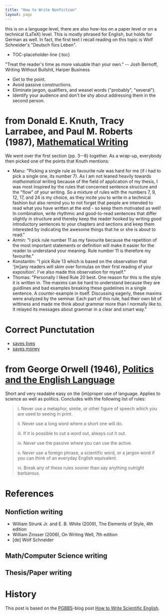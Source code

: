 ```yaml
---
title: "How to Write Nonfiction"
layout: page
---
```


this is on a language level, there are also how-tos on a paper level
or on a technical (LaTeX) level. This is mostly phrased for English,
but holds for German as well. In fact, the first text I recall reading
on this topic is Wolf Schneider's "Deutsch fürs Leben".

* TOC-placeholder-line
{:toc}

"Treat the reader's time as more valuable than your own." -- Josh
Bernoff, Writing Without Bullshit, Harper Business

- Get to the point.
- Avoid passive constructions.
- Eliminate jargon, qualifiers, and weasel words ("probably",
  "several").
- Identify your audience and don't be shy about addressing them in the
  second person.

# from Donald E. Knuth, Tracy Larrabee, and Paul M. Roberts (1987), [Mathematical Writing](http://jmlr.csail.mit.edu/reviewing-papers/knuth_mathematical_writing.pdf)

We went over the first section (pp. 3--8) together. As a
wrap-up, everybody then picked one of the points that Knuth mentions:

* Manu: "Picking a single rule as favourite rule was hard for me (if i
  had to pick a single one, its number 7). As I am not leaned heavily
  towards _mathematical_ writing because of the field of application
  of my thesis, I was most inspired by the rules that concerned
  sentence structure and the "flow" of your writing. So a mixture of
  rules with the numbers 7, 9, 12, 17, and 24 is my choice, as they
  incite you to write in a technical fashion but also remind you to
  not forget that people are intended to read what you have written at
  the end - so keep them motivated as well! In combination, write
  rhythmic and good-to-read sentences that differ slightly in
  structure and thereby keep the reader hooked by writing good
  introductory sentences to your chapters and sections and keep them
  interested by indicating the awesome things that he or she is about
  to read."
* Armin: "I pick rule number 11 as my favourite because the repetition
  of the most important statements or definition will make it easier
  for the reader to understand your meaning. Rule number 11 is
  therefore my favourite."
* Konstantin: "I pick Rule 13 which is based on the observation that
  '[m]any readers will skim over formulas on their first reading of
  your exposition'. I've also made this observation for myself."
* Thomas: "Personally I liked Rule 20 best. One reason for this is the style it is written in. The maxims can be hard to understand because they are guidlines and bad examples breaking these guidelines in a single sentence. A counter-example in itself. Discussing eagerly, these maxims were analyzed by the seminar. Each part of this rule, had their own bit of wittiness and made me think about grammar more than I normally like to. It relayed its messages about grammar in a clear and smart way."

# Correct Punctutation

- [saves lives](https://www.google.de/search?q=satzzeichen+retten+leben)
- [saves money](https://mobile.nytimes.com/2017/03/16/us/oxford-comma-lawsuit.html)

# from George Orwell (1946), [Politics and the English Language](http://www.orwell.ru/library/essays/politics/english/e_polit/)

Short and very readable easy on the (im)proper use of language. Applies to science as well as politics. Concludes with the following list of rules:

> i. Never use a metaphor, simile, or other figure of speech which you are used to seeing in print.
>
> ii. Never use a long word where a short one will do.
>
> iii. If it is possible to cut a word out, always cut it out.
>
> iv. Never use the passive where you can use the active.
>
> v. Never use a foreign phrase, a scientific word, or a jargon word if you can think of an everyday English equivalent.
>
> vi. Break any of these rules sooner than say anything outright barbarous.

# References

## Nonfiction writing

- William Strunk Jr. and E. B. White (2009), The Elements of Style,
  4th edition
- William Zinsser (2006), On Writing Well, 7th edition
- [de] Wolf Schneider

## Math/Computer Science writing

## Thesis/Paper writing

# History

This post is based on the [PGBBS](https://pgbbs.github.io/)-blog post
[How to Write Scientific
English](https://pgbbs.github.io/_pages/write-scientific-english/).
